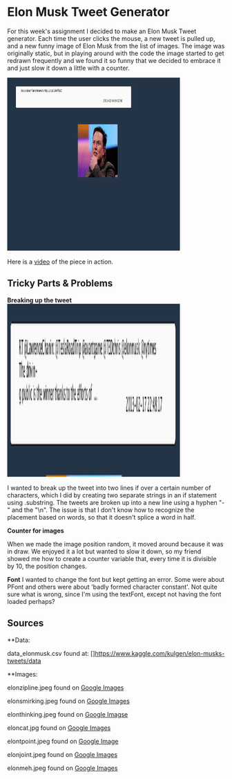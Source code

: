 # Elon Musk Tweet Generator

For this week's assignment I decided to make an Elon Musk Tweet generator. Each time the user clicks the mouse, a new tweet is pulled up, and a new funny image of Elon Musk from the list of images. The image was originally static, but in playing around with the code the image started to get redrawn frequently and we found it so funny that we decided to embrace it and just slow it down a little with a counter.

<img src="tweetgenerator.jpg" width="400" height="400">

Here is a [video](https://youtu.be/leqRpkybDnI) of the piece in action.


## Tricky Parts & Problems

**Breaking up the tweet**
<img src="linebreak.jpg" width="400" height="400">

I wanted to break up the tweet into two lines if over a certain number of characters, which I did by creating two separate strings in an if statement using .substring. The tweets are broken up into a new line using a hyphen "-" and the "\n". The issue is that I don't know how to recognize the placement based on words, so that it doesn't splice a word in half.

**Counter for images**

When we made the image position random, it moved around because it was in draw. We enjoyed it a lot but wanted to slow it down, so my friend showed me how to create a counter variable that, every time it is divisible by 10, the position changes.

**Font**
I wanted to change the font but kept getting an error. Some were about PFont and others were about 'badly formed character constant'. Not quite sure what is wrong, since I'm using the textFont, except not having the font loaded perhaps?


## Sources

**Data:

data_elonmusk.csv found at: []https://www.kaggle.com/kulgen/elon-musks-tweets/data

**Images:

elonzipline.jpeg found on [Google Images](https://www.google.com/imgres?imgurl=https%3A%2F%2Fpbs.twimg.com%2Fmedia%2FC-izroIUAAAjghR.jpg%3Alarge&imgrefurl=https%3A%2F%2Ftwitter.com%2Fbenny_the_jets%2Fstatus%2F858133698348232705&tbnid=1y6YeFR92bXDnM&vet=12ahUKEwjCwvCYtuzoAhVYwIUKHfoKBdgQMygEegUIARD0AQ..i&docid=eFkKa3BXpiGlRM&w=659&h=369&q=elon%20musk%20zipline&ved=2ahUKEwjCwvCYtuzoAhVYwIUKHfoKBdgQMygEegUIARD0AQ)

elonsmirking.jpeg found on [Google Images](https://encrypted-tbn0.gstatic.com/images?q=tbn%3AANd9GcR64Nw63WFUpl4wax1Zs-tyMK5t1-wbJIYVdqiAJhRjnff260SS&usqp=CAU)

elonthinking.jpeg found on [Google Imagse](https://www.google.com/imgres?imgurl=https%3A%2F%2Fimg.dtnext.in%2FArticles%2F2019%2FOct%2F201910210416054436_Musk-gone-offline-funny-posts-online_SECVPF.gif&imgrefurl=https%3A%2F%2Fwww.dtnext.in%2FNews%2FBusiness%2F2019%2F10%2F21041605%2F1193192%2FMusk-gone-offline-funny-posts-online.vpf&tbnid=vtELBxKzXAH6ZM&vet=12ahUKEwiLh5OltuzoAhVW0IUKHcWIDvcQMygJegUIARCXAg..i&docid=_zURrfOnIkc-eM&w=620&h=414&q=elon%20musk%20funny%20&ved=2ahUKEwiLh5OltuzoAhVW0IUKHcWIDvcQMygJegUIARCXAg)

eloncat.jpg found on [Google Images](https://www.google.com/imgres?imgurl=https%3A%2F%2Fi.pinimg.com%2Foriginals%2Fdf%2F1f%2Fee%2Fdf1feeaeae5a2a69f39689237b7bf828.jpg&imgrefurl=https%3A%2F%2Fwww.pinterest.com%2Fpin%2F837880705644771640%2F&tbnid=ejVegqYvMBazjM&vet=12ahUKEwiLh5OltuzoAhVW0IUKHcWIDvcQMygTegUIARCsAg..i&docid=CebpejN-nylNyM&w=800&h=1200&q=elon%20musk%20funny%20&ved=2ahUKEwiLh5OltuzoAhVW0IUKHcWIDvcQMygTegUIARCsAg)

elontpoint.jpeg found on [Google Image](https://www.google.com/imgres?imgurl=https%3A%2F%2Fwww.incimages.com%2Fuploaded_files%2Fimage%2F970x450%2Fgetty_1130598318_401260.jpg&imgrefurl=https%3A%2F%2Fwww.inc.com%2Fdraft%2F1567638459.html&tbnid=-BrJc4V-eAHNFM&vet=12ahUKEwiLh5OltuzoAhVW0IUKHcWIDvcQMygBegUIARCFAg..i&docid=qt-UXh7oFNY1vM&w=970&h=450&q=elon%20musk%20funny%20&ved=2ahUKEwiLh5OltuzoAhVW0IUKHcWIDvcQMygBegUIARCFAg)

elonjoint.jpeg found on [Google Images](https://www.google.com/imgres?imgurl=https%3A%2F%2Fcdn.cnn.com%2Fcnnnext%2Fdam%2Fassets%2F180907100732-elon-musk-smokes-marijuana-podcast-1-large-169.jpg&imgrefurl=https%3A%2F%2Fwww.cnn.com%2F2016%2F08%2F03%2Fworld%2Felon-musk-fast-facts%2Findex.html&tbnid=1Ee91EUt_BHRrM&vet=12ahUKEwiLh5OltuzoAhVW0IUKHcWIDvcQMygEegUIARCLAg..i&docid=oz2UUjt8m_6W7M&w=460&h=259&q=elon%20musk%20funny%20&ved=2ahUKEwiLh5OltuzoAhVW0IUKHcWIDvcQMygEegUIARCLAg)

elonmeh.jpeg found on [Google Images](https://www.google.com/imgres?imgurl=https%3A%2F%2Fmk0analyticsindf35n9.kinstacdn.com%2Fwp-content%2Fuploads%2F2020%2F03%2FTesla-Reuters.jpg&imgrefurl=https%3A%2F%2Fanalyticsindiamag.com%2Fthe-many-failed-predictions-promises-by-elon-musk%2F&tbnid=v3DMOG6ms0KvrM&vet=12ahUKEwiLh5OltuzoAhVW0IUKHcWIDvcQMygDegUIARCJAg..i&docid=q_P101lPAUEHLM&w=890&h=501&q=elon%20musk%20funny%20&ved=2ahUKEwiLh5OltuzoAhVW0IUKHcWIDvcQMygDegUIARCJAg)

